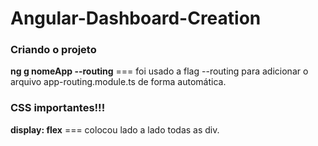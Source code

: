 # Angular-Dashboard-Creation

<h3>Criando o projeto</h3>
<p><strong>ng g nomeApp --routing</strong> === foi usado a flag --routing para adicionar o arquivo app-routing.module.ts de forma automática.</p>

<h3>CSS importantes!!!</h3>
<p><strong>display: flex</strong> === colocou lado a lado todas as div.</p>
